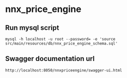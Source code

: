# nnx_price_engine

## Run mysql script
	
	mysql -h localhost -u root --password= -e 'source src/main/resources/db/nnx_price_engine_schema.sql'
	
## Swagger documentation url

	http://localhost:8050/nnxpriceengine/swagger-ui.html
	
